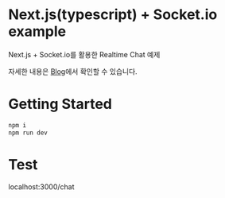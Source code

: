 
# Next.js(typescript) + Socket.io example
Next.js + Socket.io를 활용한 Realtime Chat 예제

자세한 내용은 [Blog](https://orbit-orbit.tistory.com/entry/Nextjstypescript-SocketIO-%EC%8B%A4%EC%8B%9C%EA%B0%84-%EC%B1%84%ED%8C%85-%EA%B5%AC%ED%98%84simple-ver, "Tistory Blog")에서 확인할 수 있습니다.

# Getting Started
```bash
npm i
npm run dev
```

# Test
localhost:3000/chat
